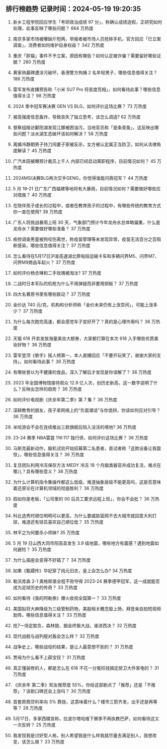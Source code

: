 
## 排行榜趋势 记录时间：2024-05-19 19:20:35
  
  1. 新乡工程学院回应学生「考研政治成绩 97 分」，称确认成绩造假，正研究如何处理，此事反映了哪些问题？ 664 万热度
    
  2. 南京多家市场被曝缺斤短两，举报者被市场人员抢摔手机，官方回应「已立案调查」，消费者如何维护自身权益？ 342 万热度
    
  3. 重庆「胖猫」事件不予立案，原因有哪些？如何认定被诈骗？需要留好哪些证据？ 280 万热度
    
  4. 黄家驹墓碑遭涂污破坏，香港警方拘捕 2 名年轻男子，哪些信息值得关注？ 186 万热度
    
  5. 雷军发布直播预告称「小米 SU7 Pro 将首度亮相」，如何看待此事？哪些信息值得关注？ 98 万热度
    
  6. 2024 季中冠军赛决赛 GEN VS BLG，如何评价这场比赛？ 73 万热度
    
  7. 被高强度信息轰炸，导致丧失了独立思考，该怎么调适? 62 万热度
    
  8. 督察组暗访鄱阳湖发现江豚被困油污，当地官员称「是条青鱼」，这反映出哪些问题？淡水湖生态破坏该如何解决？ 58 万热度
    
  9. 离婚冷静期男子持刀闯妻子家被反杀，女方被认定属正当防卫，如何从法律角度解读？ 45 万热度
    
  10. 广汽本田被曝预计裁员上千人 内部已经启动离职程序，目前情况如何？ 45 万热度
    
  11. 2024MSI决赛BLG再次交手GENG，你觉得谁能问鼎冠军？ 44 万热度
    
  12. 5 月 19-21 日广东广西福建等地将有大暴雨，目前情况如何？需要做好哪些应对措施？ 40 万热度
    
  13. 在陪伴孩子成长的过程中，或者在教育孩子的过程中，有哪些传统的教育方式你一直在使用? 38 万热度
    
  14. 广东人将挑战暴雨上班 30 天，气象部门预计今年龙舟水总体略偏重，什么是龙舟水？需要做好哪些准备？ 37 万热度
    
  15. 疾控调查男童被狗咬伤离世，称疫苗管理等未发现异常，疫苗无法百分之百阻断感染，哪些信息值得关注？ 37 万热度
    
  16. 怎么看待在5月17日沪渝高速湖北蔡甸段运输卡车和多辆问界M5、问界M7、问界M9商品车起火？ 37 万热度
    
  17. 如何评价杨丞琳和二手玫瑰被淘汰? 37 万热度
    
  18. 二战时日本军队的机枪为什么不用弹链而非要用铜板？ 37 万热度
    
  19. 四大名著原书里有哪些联动？ 37 万热度
    
  20. 金价达 740 元/克，机构和分析师称「金价未来仍有上涨空间」，可能上涨多少？ 37 万热度
    
  21. 为什么每次跑完高速，都会感觉车子变好开了？真的是心理作用吗？ 36 万热度
    
  22. 天猫 618 开卖发放海量美妆大额券，大家都打算在本次 618 入手哪些优质美妆好物？ 36 万热度
    
  23. 雷军登顶《歌手》摇人榜第一，本人直播回应「不要开玩笑了，谢谢大家的支持」，如何看待此事？ 36 万热度
    
  24. 有哪些曾以为不健康的食品，深入了解后才发现是你误解了？ 36 万热度
    
  25. 2023 年全国博物馆接待观众 12.9 亿人次，创历史新高，这一数字说明了什么？反映出怎样的趋势？ 36 万热度
    
  26. 如何评价电视剧《庆余年第二季》第 7 集？ 36 万热度
    
  27. 深耕教育的朋友，孩子拿网络上的“负面潮话”与你诡辩，你该如何应对引导？ 36 万热度
    
  28. 米哈游会不会在连续推出三款旗舰后陷入没活的境地? 36 万热度
    
  29. 23-24 赛季 NBA雷霆 116:117 独行侠，如何评价这场比赛？ 36 万热度
    
  30. 马斯克最新动作，脑机试验开始招募第二名患者，首试者称「这款设备让我震惊」，哪些信息值得关注？ 36 万热度
    
  31. 复旦团队利用冷冻保存方法 MEDY 冷冻 18 个月脑类器官并成功复活，难点在哪儿？具有哪些意义？ 36 万热度
    
  32. 为什么计算机指令集操作都这么低级，难道抽象层级不能更高吗，这是否意味着还原论在计算机领域的彻底胜利？ 36 万热度
    
  33. 假如你是老板，「公司里的 00 后员工要求远程上班」，你会不会批？ 36 万热度
    
  34. 科比选秀时顺位明明可以更高，为什么要威胁篮网不去大城市就回意大利打球，难道还有球员喜欢自己顺位低？ 35 万热度
    
  35. 林平之为何要杀小师妹? 35 万热度
    
  36. 5 月 19 日山西大同市阳高县发生 3.9 级地震，哪些地方有震感？遇到地震如何避险？ 35 万热度
    
  37. 为什么插座会变得不好插了？ 34 万热度
    
  38. 如果《甄嬛传》华妃穿了纯元旧衣，皇上会怎么办? 34 万热度
    
  39. 勒沃库森 2-1 奥格斯堡全程不败夺得 2023-24 赛季德甲冠军，这一成就能否成为足球历史的传奇？ 33 万热度
    
  40. 如何看待《我的阿勒泰》爆火收视全国第一？ 33 万热度
    
  41. 美国拟将大麻降级为三级管制药物，美股相关概念股上扬，拜登亲自拍短视频助阵，哪些信息值得关注？ 33 万热度
    
  42. 抢7一场定胜负，森林狼、掘金终极大战，谁进西决？ 32 万热度
    
  43. 现代战舰与战列舰对轰会怎么样？ 32 万热度
    
  44. 战争史上，哪些战役的结果，是让人最意想不到的？ 31 万热度
    
  45. 贾母为什么看不上薛宝钗？ 31 万热度
    
  46. 真正懂装修的人，都是怎么在 618 不花一分冤枉钱搞定厨卫大件家电的？ 31 万热度
    
  47. 《庆余年 第二季》知友推荐度 55%，你给这部剧点了「推荐」还是「不推荐」？该剧口碑还会上涨吗？ 30 万热度
    
  48. 首套房商贷利率向 3% 靠拢，这意味着什么？楼市三箭齐发，出手还是再等等？ 28 万热度
    
  49. 5月17日，多家西媒宣称，拉波尔塔哈维下赛季不再执教巴萨，如何看待这又一次反转？ 25 万热度
    
  50. 我发现我是讨好型人格，别人希望我是什么样我就尽量去满足别人，我想改变，该怎么做？ 23 万热度
    